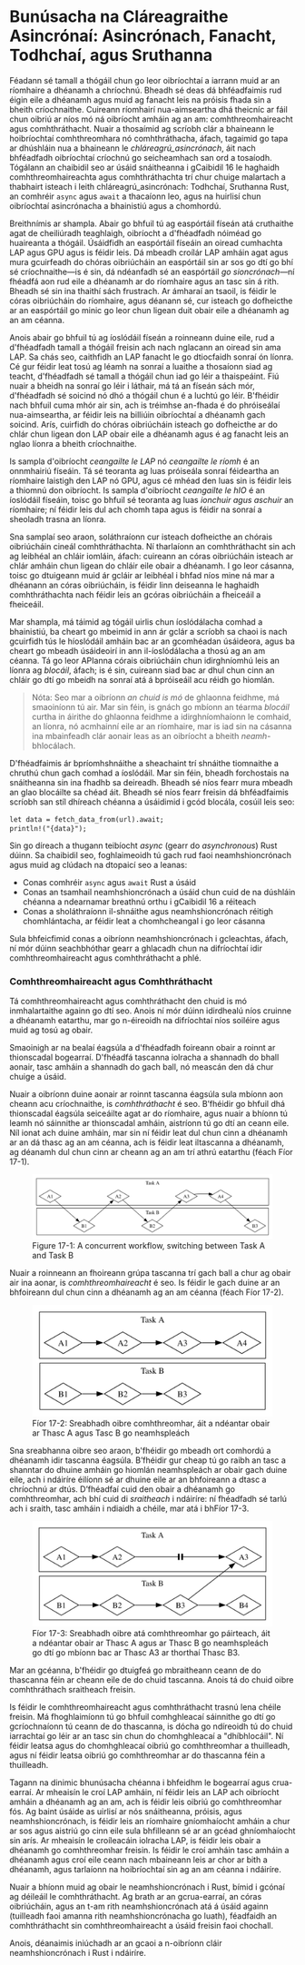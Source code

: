 # Bunúsacha na Cláreagraithe Asincrónaí: Asincrónach, Fanacht, Todhchaí, agus Sruthanna

Féadann sé tamall a thógáil chun go leor oibríochtaí a iarrann muid ar an ríomhaire a dhéanamh a chríochnú. Bheadh ​​sé
deas dá bhféadfaimis rud éigin eile a dhéanamh agus muid ag fanacht leis na
próisis fhada sin a bheith críochnaithe. Cuireann ríomhairí nua-aimseartha dhá theicníc ar fáil chun
oibriú ar níos mó ná oibríocht amháin ag an am: comhthreomhaireacht agus comhthráthacht. Nuair a
thosaímid ag scríobh clár a bhaineann le hoibríochtaí comhthreomhara nó comhthráthacha,
áfach, tagaimid go tapa ar dhúshláin nua a bhaineann le _chláreagrú_asincrónach_, áit nach bhféadfadh oibríochtaí críochnú go seicheamhach san ord a
tosaíodh. Tógálann an chaibidil seo ar úsáid snáitheanna i gCaibidil 16 le haghaidh comhthreomhaireachta
agus comhthráthachta trí chur chuige malartach a thabhairt isteach i leith
chláreagrú_asincrónach: Todhchaí, Sruthanna Rust, an comhréir `async` agus `await` a
thacaíonn leo, agus na huirlisí chun oibríochtaí
asincrónacha a bhainistiú agus a chomhordú.

Breithnímis ar shampla. Abair go bhfuil tú ag easpórtáil físeán atá cruthaithe agat de
cheiliúradh teaghlaigh, oibríocht a d'fhéadfadh nóiméad go huaireanta a thógáil.
Úsáidfidh an easpórtáil físeáin an oiread cumhachta LAP agus GPU agus is féidir leis. Dá mbeadh
croílár LAP amháin agat agus mura gcuirfeadh do chóras oibriúcháin an easpórtáil sin ar sos go dtí go
bhí sé críochnaithe—is é sin, dá ndéanfadh sé an easpórtáil _go sioncrónach_—ní fhéadfá
aon rud eile a dhéanamh ar do ríomhaire agus an tasc sin á rith. Bheadh ​​sé sin
ina thaithí sách frustrach. Ar ámharaí an tsaoil, is féidir le córas oibriúcháin do ríomhaire,
agus déanann sé, cur isteach go dofheicthe ar an easpórtáil go minic go leor chun ligean duit
obair eile a dhéanamh ag an am céanna.

Anois abair go bhfuil tú ag íoslódáil físeán a roinneann duine eile, rud a d'fhéadfadh tamall a thógáil freisin
ach nach nglacann an oiread sin ama LAP. Sa chás seo, caithfidh an LAP fanacht
le go dtiocfaidh sonraí ón líonra. Cé gur féidir leat tosú ag léamh na sonraí a luaithe
a thosaíonn siad ag teacht, d'fhéadfadh sé tamall a thógáil chun iad go léir a thaispeáint. Fiú nuair a bheidh na sonraí go léir i láthair, má tá an físeán sách mór, d'fhéadfadh sé soicind nó dhó a thógáil chun é a luchtú go léir. B'fhéidir nach bhfuil cuma mhór air sin, ach is tréimhse an-fhada é do phróiseálaí nua-aimseartha, ar féidir leis na billiúin oibríochtaí a dhéanamh gach soicind. Arís, cuirfidh do chóras oibriúcháin isteach go dofheicthe ar do chlár chun ligean don LAP obair eile a dhéanamh agus é ag fanacht leis an nglao líonra a bheith críochnaithe.

Is sampla d'oibríocht _ceangailte le LAP_ nó _ceangailte le ríomh_ é an onnmhairiú físeáin.
Tá sé teoranta ag luas próiseála sonraí féideartha an ríomhaire laistigh den LAP nó
GPU, agus cé mhéad den luas sin is féidir leis a thiomnú don oibríocht. Is sampla d'oibríocht _ceangailte le hIO_ é an íoslódáil físeáin, toisc go bhfuil sé teoranta ag
luas _ionchuir agus aschuir_ an ríomhaire; ní féidir leis dul ach chomh tapa agus is féidir na sonraí
a sheoladh trasna an líonra.

Sna samplaí seo araon, soláthraíonn cur isteach dofheicthe an chórais oibriúcháin
cineál comhthráthachta. Ní tharlaíonn an comhthráthacht sin ach ag leibhéal an chláir iomláin, áfach: cuireann an córas oibriúcháin isteach ar chlár amháin chun ligean do chláir eile
obair a dhéanamh. I go leor cásanna, toisc go dtuigeann muid ár gcláir ar
leibhéal i bhfad níos mine ná mar a dhéanann an córas oibriúcháin, is féidir linn
deiseanna le haghaidh comhthráthachta nach féidir leis an gcóras oibriúcháin a fheiceáil a fheiceáil.

Mar shampla, má táimid ag tógáil uirlis chun íoslódálacha comhad a bhainistiú, ba cheart go mbeimid
in ann ár gclár a scríobh sa chaoi is nach gcuirfidh tús le híoslódáil amháin bac ar an gcomhéadan úsáideora,
agus ba cheart go mbeadh úsáideoirí in ann il-íoslódálacha a thosú ag an am céanna. Tá go leor
APIanna córais oibriúcháin chun idirghníomhú leis an líonra ag _blocáil_, áfach;
is ​​é sin, cuireann siad bac ar dhul chun cinn an chláir go dtí go mbeidh na sonraí atá á bpróiseáil acu
réidh go hiomlán.

> Nóta: Seo mar a oibríonn _an chuid is mó_ de ghlaonna feidhme, má smaoiníonn tú air. Mar sin féin,
> is gnách go mbíonn an téarma _blocáil_ curtha in áirithe do ghlaonna feidhme a idirghníomhaíonn le
> comhaid, an líonra, nó acmhainní eile ar an ríomhaire, mar is iad sin na
> cásanna ina mbainfeadh clár aonair leas as an oibríocht a bheith
> _neamh_-bhlocálach.

D'fhéadfaimis ár bpríomhshnáithe a sheachaint trí shnáithe tiomnaithe a chruthú chun
gach comhad a íoslódáil. Mar sin féin, bheadh ​​​​forchostais na snáitheanna sin ina fhadhb sa deireadh. Bheadh ​​​​sé níos fearr mura mbeadh an glao blocáilte sa chéad
áit. Bheadh ​​​​sé níos fearr freisin dá bhféadfaimis scríobh san stíl dhíreach chéanna a úsáidimid
i gcód blocála, cosúil leis seo:

```rust,ignore,does_not_compile
let data = fetch_data_from(url).await;
println!("{data}");
```

Sin go díreach a thugann teibíocht _async_ (gearr do _asynchronous_) Rust
dúinn. Sa chaibidil seo, foghlaimeoidh tú gach rud faoi neamhshioncrónach agus muid ag clúdach na dtopaicí seo a leanas:

- Conas comhréir `async` agus `await` Rust a úsáid
- Conas an tsamhail neamhshioncrónach a úsáid chun cuid de na dúshláin chéanna a ndearnamar breathnú orthu i gCaibidil 16 a réiteach
- Conas a sholáthraíonn il-shnáithe agus neamhshioncrónach réitigh chomhlántacha, ar féidir leat a chomhcheangal i go leor cásanna

Sula bhfeicfimid conas a oibríonn neamhshioncrónach i gcleachtas, áfach, ní mór dúinn seachbhóthar gearr a ghlacadh chun na difríochtaí idir comhthreomhaireacht agus comhthráthacht a phlé.

### Comhthreomhaireacht agus Comhthráthacht

Tá comhthreomhaireacht agus comhthráthacht den chuid is mó inmhalartaithe againn go dtí seo. Anois
ní mór dúinn idirdhealú níos cruinne a dhéanamh eatarthu, mar go
n-éireoidh na difríochtaí
níos soiléire agus muid ag tosú ag obair.

Smaoinigh ar na bealaí éagsúla a d'fhéadfadh foireann obair a roinnt ar thionscadal bogearraí.
D'fhéadfá tascanna iolracha a shannadh do bhall aonair, tasc amháin a shannadh do gach ball, nó
meascán den dá chur chuige a úsáid.

Nuair a oibríonn duine aonair ar roinnt tascanna éagsúla sula mbíonn aon cheann acu
críochnaithe, is _comhthráthacht_ é seo. B’fhéidir go bhfuil dhá thionscadal éagsúla seiceáilte agat ar do ríomhaire, agus nuair a bhíonn tú leamh nó sáinnithe ar thionscadal amháin, aistríonn tú go dtí an ceann eile. Níl ionat ach duine amháin, mar sin ní féidir leat dul chun cinn a dhéanamh ar an dá thasc ag an am céanna, ach is féidir leat iltascanna a dhéanamh, ag déanamh dul chun cinn ar cheann ag an am trí athrú eatarthu (féach Fíor 17-1).

<figure>

<img src="img/trpl17-01.svg" class="center" alt="A diagram with boxes labeled Task A and Task B, with diamonds in them representing subtasks. There are arrows pointing from A1 to B1, B1 to A2, A2 to B2, B2 to A3, A3 to A4, and A4 to B3. The arrows between the subtasks cross the boxes between Task A and Task B." />

<figcaption>Figure 17-1: A concurrent workflow, switching between Task A and Task B</figcaption>

</figure>

Nuair a roinneann an fhoireann grúpa tascanna trí gach ball a chur ag obair air ina aonar, is _comhthreomhaireacht_ é seo. Is féidir le gach duine ar an bhfoireann
dul chun cinn a dhéanamh ag an am céanna (féach Fíor 17-2).

<figure>

<img src="img/trpl17-02.svg" class="center" alt="Léaráid le boscaí lipéadaithe Tasc A agus Tasc B, le diamaint iontu a léiríonn fo-thascanna. Tá saigheada ag pointeáil ó A1 go A2, A2 go A3, A3 go A4, B1 go B2, agus B2 go B3. Níl aon saigheada ag trasnú idir na boscaí do Thasc A agus Tasc B." />

<figcaption>Fíor 17-2: Sreabhadh oibre comhthreomhar, áit a ndéantar obair ar Thasc A agus Tasc B go neamhspleách</figcaption>

</figure>

Sna sreabhanna oibre seo araon, b'fhéidir go mbeadh ort comhordú a dhéanamh idir
tascanna éagsúla. B’fhéidir gur cheap tú go raibh an tasc a shanntar do dhuine amháin go hiomlán neamhspleách ar obair gach duine eile, ach i ndáiríre éilíonn sé ar dhuine eile ar an bhfoireann a dtasc a chríochnú ar dtús. D’fhéadfaí cuid den obair a dhéanamh go comhthreomhar, ach bhí cuid di _sraitheach_ i ndáiríre: ní fhéadfadh sé tarlú ach i
sraith, tasc amháin i ndiaidh a chéile, mar atá i bhFíor 17-3.

<figure>

<img src="img/trpl17-03.svg" class="center" alt="Léaráid le boscaí lipéadaithe Tasc A agus Tasc B, le diamaint iontu a léiríonn fo-thascanna. Tá saigheada ag pointeáil ó A1 go A2, A2 go péire línte tiubha ingearacha cosúil le siombail “sos”, ón tsiombail sin go A3, B1 go B2, B2 go B3, atá faoin tsiombail sin, B3 go A3, agus B3 go B4." />

<figcaption>Fíor 17-3: Sreabhadh oibre atá comhthreomhar go páirteach, áit a ndéantar obair ar Thasc A agus ar Thasc B go neamhspleách go dtí go mbíonn bac ar Thasc A3 ar thorthaí Thasc B3.</figcaption>

</figure>

Mar an gcéanna, b'fhéidir go dtuigfeá go mbraitheann ceann de do thascanna féin ar cheann eile de do chuid tascanna. Anois tá do chuid oibre comhthráthach sraitheach freisin.

Is féidir le comhthreomhaireacht agus comhthráthacht trasnú lena chéile freisin. Má fhoghlaimíonn tú
go bhfuil comhghleacaí sáinnithe go dtí go gcríochnaíonn tú ceann de do thascanna, is dócha go ndíreoidh tú do chuid iarrachtaí go léir ar an tasc sin chun do chomhghleacaí a "dhíbhlocáil". Ní féidir leatsa agus do
chomhghleacaí oibriú go comhthreomhar a thuilleadh, agus ní féidir leatsa
oibriú go comhthreomhar ar do thascanna féin a thuilleadh.

Tagann na dinimic bhunúsacha chéanna i bhfeidhm le bogearraí agus crua-earraí. Ar mheaisín
le croí LAP amháin, ní féidir leis an LAP ach oibríocht amháin a dhéanamh ag an am, ach
is féidir leis oibriú go comhthreomhar fós. Ag baint úsáide as uirlisí ar nós snáitheanna, próisis, agus neamhshioncrónach,
is féidir leis an ríomhaire gníomhaíocht amháin a chur ar sos agus aistriú go cinn eile sula
bhfilleann sé ar an gcéad ghníomhaíocht sin arís. Ar mheaisín le croíleacáin iolracha LAP,
is féidir leis obair a dhéanamh go comhthreomhar freisin. Is féidir le croí amháin tasc amháin a dhéanamh agus
croí eile ceann nach mbaineann leis ar chor ar bith a dhéanamh, agus tarlaíonn na hoibríochtaí sin ag an am céanna i ndáiríre.

Nuair a bhíonn muid ag obair le neamhshioncrónach i Rust, bímid i gcónaí ag déileáil le comhthráthacht.
Ag brath ar an gcrua-earraí, an córas oibriúcháin, agus an t-am rith neamhshioncrónach atá á úsáid againn (tuilleadh faoi amanna rith neamhshioncrónacha go luath), féadfaidh an comhthráthacht sin comhthreomhaireacht a úsáid freisin
faoi chochall.

Anois, déanaimis iniúchadh ar an gcaoi a n-oibríonn cláir neamhshioncrónach i Rust i ndáiríre.
